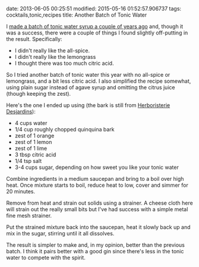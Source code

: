 date: 2013-06-05 00:25:51
modified: 2015-05-16 01:52:57.906737
tags: cocktails,tonic,recipes
title: Another Batch of Tonic Water

I [made a batch of tonic water syrup a couple of years ago][1] and, though
it was a success, there were a couple of things I found slightly off-putting
in the result.  Specifically:

* I didn't really like the all-spice.
* I didn't really like the lemongrass
* I thought there was too much citric acid.

So I tried another batch of tonic water this year with no all-spice or
lemongrass, and a bit less citric acid.  I also simplified the recipe
somewhat, using plain sugar instead of agave syrup and omitting the citrus
juice (though keeping the zest).

Here's the one I ended up using (the bark is still from [Herboristerie
Desjardins][2]):

* 4 cups water
* 1/4 cup roughly chopped quinquina bark
* zest of 1 orange
* zest of 1 lemon
* zest of 1 lime
* 3 tbsp citric acid
* 1/4 tsp salt
* 3-4 cups sugar, depending on how sweet you like your tonic water

Combine ingredients in a medium saucepan and bring to a boil over high
heat. Once mixture starts to boil, reduce heat to low, cover and simmer for
20 minutes.

Remove from heat and strain out solids using a strainer.  A cheese cloth
here will strain out the really small bits but I've had success with a
simple metal fine mesh strainer.

Put the strained mixture back into the saucepan, heat it slowly back up and
mix in the sugar, stirring until it all dissolves.

The result is simpler to make and, in my opinion, better than the previous
batch.  I think it pairs better with a good gin since there's less in the
tonic water to compete with the spirit.

[1]: /blog/2011/07/16/tonic-water
[2]: http://herboristeriedesjardins.com/

